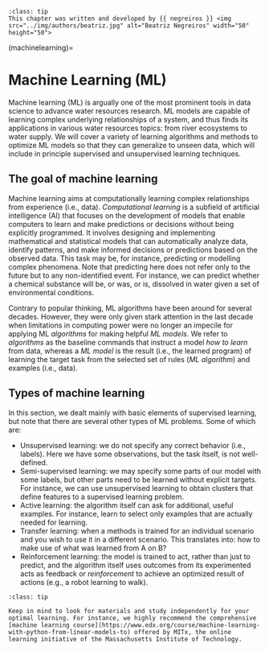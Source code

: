 ```{admonition} Contributor
:class: tip
This chapter was written and developed by {{ negreiros }} <img src="../img/authors/beatriz.jpg" alt="Beatriz Negreiros" width="50" height="50">
```

(machinelearning)=

# Machine Learning (ML)

Machine learning (ML) is argually one of the most prominent tools in data science to advance water resources research. ML models are capable of learning complex underlying relationships of a system, and thus finds its applications in various water resources topics: from river ecosystems to water supply. We will cover a variety of learning algorithms and methods to optimize ML models so that they can generalize to unseen data, which will include in principle supervised and unsupervised learning techniques. 

## The goal of machine learning

Machine learning aims at computationally learning complex relationships from experience (i.e., data). *Computational learning* is a subfield of artificial intelligence (AI) that focuses on the development of models that enable computers to learn and make predictions or decisions without being explicitly programmed. It involves designing and implementing mathematical and statistical models that can automatically analyze data, identify patterns, and make informed decisions or predictions based on the observed data. This task may be, for instance, predicting or modelling complex phenomena. Note that predicting here does not refer only to the future but to any non-identified event. For instance, we can predict whether a chemical substance will be, or was, or is, dissolved in water given a set of environmental conditions.

Contrary to popular thinking, ML algorithms have been around for several decades. However, they were only given stark attention in the last decade when limitations in computing power were no longer an impecile for applying ML *algorithms* for making helpful *ML models*. We refer to *algorithms* as the baseline commands that instruct a model *how to learn* from data, whereas a *ML model* is the result (i.e., the learned program) of learning the target task from the selected set of rules (*ML algorithm*) and examples (i.e., data). 

## Types of machine learning

In this section, we dealt mainly with basic elements of supervised learning, but note that there are several other types of ML problems. Some of which are:
* Unsupervised learning: we do not specify any correct behavior (i.e., labels). Here we have some observations, but the task itself, is not well-defined.
* Semi-supervised learning: we may specify some parts of our model with some labels, but other parts need to be learned without explicit targets. For instance, we can use unsupervised learning to obtain clusters that define features to a supervised learning problem.
* Active learning: the algorithm itself can ask for additional, useful examples. For instance, learn to select only examples that are actually needed for learning.
* Transfer learning: when a methods is trained for an individual scenario and you wish to use it in a different scenario. This translates into: how to make use of what was learned from A on B? 
* Reinforcement learning: the model is trained to act, rather than just to predict, and the algorithm itself uses outcomes from its experimented acts as feedback or *reinforcement* to achieve an optimized result of actions (e.g., a robot learning to walk).



```{admonition} Recommended course
:class: tip

Keep in mind to look for materials and study independently for your optimal learning. For instance, we highly recommend the comprehensive [machine learning course](https://www.edx.org/course/machine-learning-with-python-from-linear-models-to) offered by MITx, the online learning initiative of the Massachusetts Institute of Technology.


```

